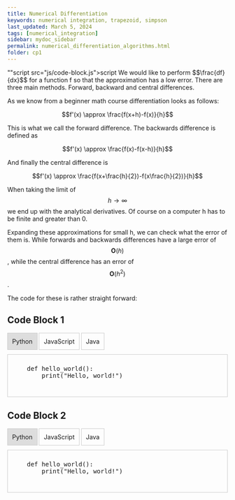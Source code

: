 ```yaml
---
title: Numerical Differentiation
keywords: numerical integration, trapezoid, simpson
last_updated: March 5, 2024
tags: [numerical_integration]
sidebar: mydoc_sidebar
permalink: numerical_differentiation_algorithms.html
folder: cp1
---
```



<link rel="stylesheet" type="text/css" href="css/code-block.css">
""script src="js/code-block.js">script
We would like to perform $$\frac{df}{dx}$$ for a function f so that the approximation has a low error. There are three main methods. Forward, backward and central differences.

As we know from a beginner math course differentiation looks as follows:

$$f'(x) \approx \frac{f(x+h)-f(x)}{h}$$

This is what we call the forward difference.
The backwards difference is defined as

$$f'(x)  \approx \frac{f(x)-f(x-h)}{h}$$

And finally the central difference is

$$f'(x)  \approx \frac{f(x+\frac{h}{2})-f(x\frac{h}{2})}{h}$$

When taking the limit of $$h\rightarrow \infty$$ we end up with the analytical derivatives. Of course on a computer h has to be finite and greater than 0.

Expanding these approximations for small h, we can check what the error of them is. While forwards and backwards differences have a large error of $$\mathbf{O}(h)$$, while the central difference has an error of $$\mathbf{O}(h^2)$$.

The code for these is rather straight forward:




<!DOCTYPE html>
<html>
<head>
    <style>
        .tab { cursor: pointer; padding: 10px; border: 1px solid #ccc; display: inline-block; }
        .active { background-color: #ddd; }
        .code-block { border: 1px solid #ccc; padding: 10px; margin-top: 10px; }
    </style>
</head>
<body>

<h2>Code Block 1</h2>

<div class="tabs">
    <div class="tab active" onclick="changeTab(this, 'python')">Python</div>
    <div class="tab" onclick="changeTab(this, 'javascript')">JavaScript</div>
    <div class="tab" onclick="changeTab(this, 'java')">Java</div>
</div>

<div class="code-block">
    <pre class="python">
    def hello_world():
        print("Hello, world!")
    </pre>
    <pre class="javascript" style="display: none;">
    function helloWorld() {
        console.log("Hello, world!");
    }
    </pre>
    <pre class="java" style="display: none;">
    public class HelloWorld {
        public static void main(String[] args) {
            System.out.println("Hello, World!");
        }
    }
    </pre>
</div>

<h2>Code Block 2</h2>

<div class="tabs">
    <div class="tab active" onclick="changeTab(this, 'python')">Python</div>
    <div class="tab" onclick="changeTab(this, 'javascript')">JavaScript</div>
    <div class="tab" onclick="changeTab(this, 'java')">Java</div>
</div>

<div class="code-block">
     <pre class="python">
    def hello_world():
        print("Hello, world!")
    </pre>
    <pre class="javascript" style="display: none;">
    function helloWorld() {
        console.log("Hello, world!");
    }
    </pre>
    <pre class="java" style="display: none;">
    public class HelloWorld {
        public static void main(String[] args) {
            System.out.println("Hello, World!");
        }
    }
    </pre>
</div>

<script>
    function changeTab(tab, language) {
        var tabs = tab.parentNode.getElementsByClassName('tab');
        for (var i = 0; i < tabs.length; i++) {
            tabs[i].className = tabs[i].className.replace(' active', '');
        }
        var codeBlocks = tab.parentNode.nextElementSibling.getElementsByTagName('pre');
        for (var i = 0; i < codeBlocks.length; i++) {
            codeBlocks[i].style.display = codeBlocks[i].className === language ? 'block' : 'none';
        }
        tab.className += ' active';
    }
</script>

</body>
</html>

